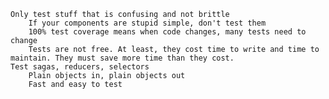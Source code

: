     Only test stuff that is confusing and not brittle
        If your components are stupid simple, don't test them
        100% test coverage means when code changes, many tests need to change
        Tests are not free. At least, they cost time to write and time to maintain. They must save more time than they cost.
    Test sagas, reducers, selectors
        Plain objects in, plain objects out
        Fast and easy to test